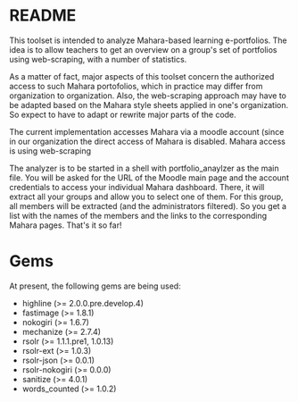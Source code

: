 README
======

This toolset is intended to analyze Mahara-based learning e-portfolios. The idea is to allow teachers to get an overview on a group's set of portfolios using web-scraping, with a number of statistics.

As a matter of fact, major aspects of this toolset concern the authorized access to such Mahara portofolios, which in practice may differ from organization to organization.
Also, the web-scraping approach may have to be adapted based on the Mahara style sheets applied in one's organization.
So expect to have to adapt or rewrite major parts of the code.

The current implementation accesses Mahara via a moodle account (since in our organization the direct access of Mahara is disabled. Mahara access is  using web-scraping

The analyzer is to be started in a shell with portfolio_anaylzer as the main file. You will be asked for the URL of the Moodle main page and the account credentials to access your individual Mahara dashboard. There, it will extract all your groups and allow you to select one of them. For this group, all members will be extracted (and the administrators filtered). So you get a list with the names of the members and the links to the corresponding Mahara pages. That's it so far!

Gems
====

At present, the following gems are being used:
* highline (>= 2.0.0.pre.develop.4)
* fastimage (>= 1.8.1)
* nokogiri (>= 1.6.7)
* mechanize (>= 2.7.4)
* rsolr (>= 1.1.1.pre1, 1.0.13)
* rsolr-ext (>= 1.0.3)
* rsolr-json (>= 0.0.1)
* rsolr-nokogiri (>= 0.0.0)
* sanitize (>= 4.0.1)
* words_counted (>= 1.0.2)
